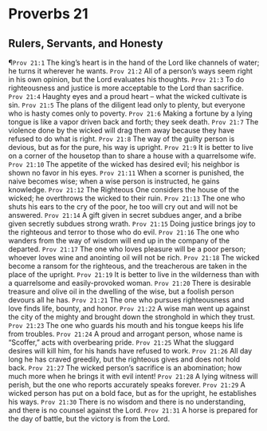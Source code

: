 # Proverbs 21

## Rulers, Servants, and Honesty
¶`Prov 21:1` The king’s heart is in the hand of the Lord like channels of water; he turns it wherever he wants.
`Prov 21:2` All of a person’s ways seem right in his own opinion, but the Lord evaluates his thoughts.
`Prov 21:3` To do righteousness and justice is more acceptable to the Lord than sacrifice.
`Prov 21:4` Haughty eyes and a proud heart – what the wicked cultivate is sin.
`Prov 21:5` The plans of the diligent lead only to plenty, but everyone who is hasty comes only to poverty.
`Prov 21:6` Making a fortune by a lying tongue is like a vapor driven back and forth; they seek death.
`Prov 21:7` The violence done by the wicked will drag them away because they have refused to do what is right.
`Prov 21:8` The way of the guilty person is devious, but as for the pure, his way is upright.
`Prov 21:9` It is better to live on a corner of the housetop than to share a house with a quarrelsome wife.
`Prov 21:10` The appetite of the wicked has desired evil; his neighbor is shown no favor in his eyes.
`Prov 21:11` When a scorner is punished, the naive becomes wise; when a wise person is instructed, he gains knowledge.
`Prov 21:12` The Righteous One considers the house of the wicked; he overthrows the wicked to their ruin.
`Prov 21:13` The one who shuts his ears to the cry of the poor, he too will cry out and will not be answered.
`Prov 21:14` A gift given in secret subdues anger, and a bribe given secretly subdues strong wrath.
`Prov 21:15` Doing justice brings joy to the righteous and terror to those who do evil.
`Prov 21:16` The one who wanders from the way of wisdom will end up in the company of the departed.
`Prov 21:17` The one who loves pleasure will be a poor person; whoever loves wine and anointing oil will not be rich.
`Prov 21:18` The wicked become a ransom for the righteous, and the treacherous are taken in the place of the upright.
`Prov 21:19` It is better to live in the wilderness than with a quarrelsome and easily-provoked woman.
`Prov 21:20` There is desirable treasure and olive oil in the dwelling of the wise, but a foolish person devours all he has.
`Prov 21:21` The one who pursues righteousness and love finds life, bounty, and honor.
`Prov 21:22` A wise man went up against the city of the mighty and brought down the stronghold in which they trust.
`Prov 21:23` The one who guards his mouth and his tongue keeps his life from troubles.
`Prov 21:24` A proud and arrogant person, whose name is “Scoffer,” acts with overbearing pride.
`Prov 21:25` What the sluggard desires will kill him, for his hands have refused to work.
`Prov 21:26` All day long he has craved greedily, but the righteous gives and does not hold back.
`Prov 21:27` The wicked person’s sacrifice is an abomination; how much more when he brings it with evil intent!
`Prov 21:28` A lying witness will perish, but the one who reports accurately speaks forever.
`Prov 21:29` A wicked person has put on a bold face, but as for the upright, he establishes his ways.
`Prov 21:30` There is no wisdom and there is no understanding, and there is no counsel against the Lord.
`Prov 21:31` A horse is prepared for the day of battle, but the victory is from the Lord.
